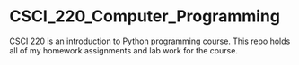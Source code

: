 # CSCI_220_Computer_Programming
CSCI 220 is an introduction to Python programming course. This repo holds all of my homework assignments and lab work for the course.
